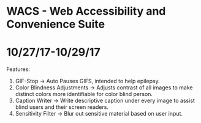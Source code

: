 # WACS - Web Accessibility and Convenience Suite
# 10/27/17-10/29/17
Features:
1) GIF-Stop -> Auto Pauses GIFS, intended to help epilepsy.
2) Color Blindness Adjustments -> Adjusts contrast of all images to make distinct colors more identifiable for color blind person.
3) Caption Writer -> Write descriptive caption under every image to assist blind users and their screen readers.
4) Sensitivity Filter -> Blur out sensitive material based on user input.
